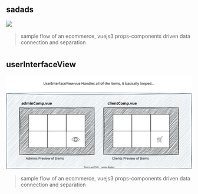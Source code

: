 ## sadads

<img src="./Ecommerce-Props-Components-Vue.svg" center>

> sample flow of an ecommerce, vuejs3 props-components driven data connection and separation

<h1></h1>

## userInterfaceView

<img src="./userInterfaceView.svg" center>

> sample flow of an ecommerce, vuejs3 props-components driven data connection and separation
